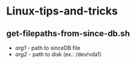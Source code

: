 # Linux-tips-and-tricks

## get-filepaths-from-since-db.sh <arg1> <arg2>
* _arg1_ - path to sinceDB file
* _arg2_ - path to disk (ex.: /dev/vda1)
